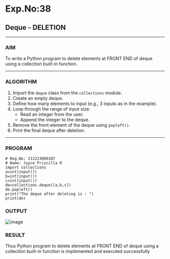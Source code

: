 # Exp.No:38  
## Deque - DELETION

---

### AIM  
To write a Python program to delete elements at FRONT END of deque using a collection built-in function.

---

### ALGORITHM  

1. Import the `deque` class from the `collections` module.  
2. Create an empty deque.  
3. Define how many elements to input (e.g., 3 inputs as in the example).  
4. Loop through the range of input size:  
   - Read an integer from the user.  
   - Append the integer to the deque.  
5. Remove the front element of the deque using `popleft()`.  
6. Print the final deque after deletion.  

---

### PROGRAM  

```
# Reg.No: 212223060107
# Name: Joyce Priscilla R
import collections
a=int(input())
b=int(input())
c=int(input())
de=collections.deque([a,b,c])
de.popleft()
print("The deque after deleting is : ")
print(de)

```

### OUTPUT

![image](https://github.com/user-attachments/assets/31d54eea-61b1-4005-9a81-2fe9c70c157f)


### RESULT

Thus Python program to delete elements at FRONT END of deque using a collection built-in function is implemented and executed successfully
